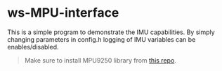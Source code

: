 # ws-MPU-interface

This is a simple program to demonstrate the IMU capabilities. By simply changing parameters in config.h logging of IMU variables can be enables/disabled.

> Make sure to install MPU9250 library from [this repo](https://github.com/sparkfun/9DOF_Razor_IMU/tree/master/Libraries/Arduino).
